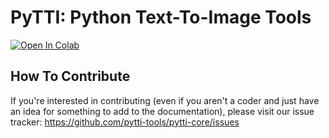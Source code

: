 # PyTTI: Python Text-To-Image Tools

[![Open In Colab](https://colab.research.google.com/assets/colab-badge.svg)](https://colab.research.google.com/github/pytti-tools/pytti-notebook/blob/main/pyttitools-PYTTI.ipynb)

## How To Contribute

If you're interested in contributing (even if you aren't a coder and just have an idea for something to add to the documentation), please visit our issue tracker: https://github.com/pytti-tools/pytti-core/issues

